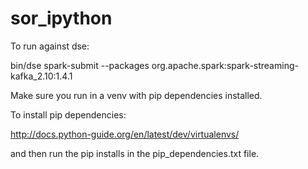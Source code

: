 # sor_ipython
To run against dse:

bin/dse spark-submit --packages org.apache.spark:spark-streaming-kafka_2.10:1.4.1 <full path to aggs.py>

Make sure you run in a venv with pip dependencies installed.

To install pip dependencies:

http://docs.python-guide.org/en/latest/dev/virtualenvs/

and then run the pip installs in the pip_dependencies.txt file.
